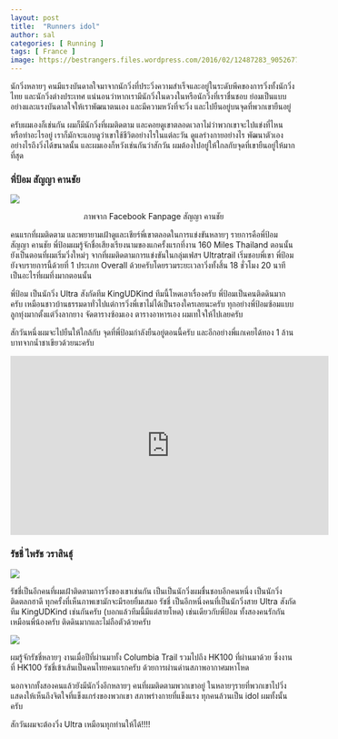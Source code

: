 ```yaml
---
layout: post
title:  "Runners idol"
author: sal
categories: [ Running ]
tags: [ France ]
image: https://bestrangers.files.wordpress.com/2016/02/12487283_905267789569608_1286800328184109617_o.jpg
---
```


นักวิ่งหลายๆ คนมีแรงบันดาลใจมาจากนักวิ่งที่ประวิ่งความสำเร็จและอยู่ในระดับพีคของการวิ่งทั้งนักวิ่งไทย และนักวิ่งต่างประเทศ แน่นอนว่าหากเรามีนักวิ่งในดวงในหรือนักวิ่งที่เราชื่นชอบ ย่อมเป็นแบบอย่างและแรงบันดาลใจให้เราพัฒนาตนเอง และมีความหวังที่จะวิ่ง และไปยืนอยู่บนจุดที่พวกเขายืนอยู่

ครับผมเองก็เช่นกัน ผมก็มีนักวิ่งที่ผมติดตาม และคอยดูเขาตลอดเวลาไม่ว่าพวกเขาจะไปแข่งที่ไหน หรือทำอะไรอยู่ เราก็มักจะแอบดูว่าเขาใช้ชีวิตอย่างไรในแต่ละวัน ดูแลร่างกายอย่างไร พัฒนาตัวเองอย่างไรถึงวิ่งได้ขนาดนั้น และผมเองก็หวังเช่นกันว่าสักวัน ผมต้องไปอยู่ให้ใกลกับจุดที่เขายืนอยู่ให้มากที่สุด

### พี่ป้อม สัญญา คานชัย

<img src="https://bestrangers.files.wordpress.com/2016/02/12743617_923560911073629_6771067983204761681_n.jpg?w=724&zoom=2"><center>ภาพจาก Facebook Fanpage สัญญา คานชัย</center>

คนแรกที่ผมติดตาม และพยายามเฝ้าดูและเชียร์พี่เขาตลอดในการแข่งขันหลายๆ รายการคือพี่ป้อม สัญญา คานชัย พี่ป้อมผมรู้จักชื่อเสียงเรียงนามของแกครั้งแรกที่งาน 160 Miles Thailand ตอนนั้นยังเป็นตอนที่ผมเริ่มวิ่งใหม่ๆ จากที่ผมติดตามการแข่งขันในกลุ่มเฟสฯ Ultratrail เริ่มชอบพี่เขา พี่ป้อมยังจบรายการนี้ด้วยที่ 1 ประเภท Overall ด้วยครับโดยรวมระยะเวลาวิ่งทั้งสิ้น 18 ชั่วโมง 20 นาที เป็นอะไรที่ผมทึ่งมากตอนนั้น

พี่ป้อม เป็นนักวิ่ง Ultra สังกัดทีม KingUDKind ทีมนี้โหดเอาเรื่องครับ พี่ป้อมเป็นคนติดดินมากครับ เหมือนชาวบ้านธรรมดาทั่วไปแต่การวิ่งพี่เขาไม่ได้เป็นรองใครเลยนะครับ ทุกอย่างพี่ป้อมซ้อมแบบลูกทุ่งมากตั้งแต่วิ่งลากยาง จัดตารางซ้อมเอง ตารางอาหารเอง ผมเทใจให้ไปเลยครับ

สักวันหนึ่งผมจะไปยืนให้ใกล้กับ จุดที่พี่ป้อมกำลังยืนอยู่ตอนนี้ครับ และอีกอย่างพี่แกเคยได้ทอง 1 ล้านบาทจากน้ำชาเขียวด้วยนะครับ

<iframe width="560" height="315" src="https://www.youtube.com/embed/U9ihdRAhJ08" frameborder="0" allow="accelerometer; autoplay; encrypted-media; gyroscope; picture-in-picture" allowfullscreen></iframe>

### รัชชี่ ไพรัช วราสินธุ์

<img src="https://bestrangers.files.wordpress.com/2016/02/12339520_1659397034342653_8631950049511566147_o1.jpg?w=724&zoom=2">

รัชชี่เป็นอีกคนที่ผมเฝ้าติดตามการวิ่งของเขาเช่นกัน เป็นเป็นนักวิ่งผมชื่นชอบอีกคนหนึ่ง เป็นนักวิ่งติดตลกฮาดี ทุกครั้งที่เห็นภาพเขามักจะมีรอยยิ้มเสมอ รัชชี่ เป็นอีกหนึ่งคนที่เป็นนักวิ่งสาย Ultra สังกัดทีม KingUDKind เช่นกันครับ (บอกแล้วทีมนี้มีแต่สายโหด) เช่นเดียวกับพี่ป้อม ทั้งสองคนรักกันเหมือนพี่น้องครับ ติดดินมากและไม่ถือตัวด้วยครับ

<img src="https://bestrangers.files.wordpress.com/2016/02/12705166_919941008102286_7416891161477667501_n.jpg?w=724&zoom=2">

ผมรู้จักรัชชี่หลายๆ งานเมื่อปีที่ผ่านมาทั้ง Columbia Trail รวมไปถึง HK100 ที่ผ่านมาด้วย ซึ่งงานที่ HK100 รัชชี่เข้าเส้นเป็นคนไทยคนแรกครับ ด้วยการผ่านด่านสภาพอากาศมหาโหด

นอกจากทั้งสองคนแล้วยังมีนักวิ่งอีกหลายๆ คนที่ผมติดตามพวกเขาอยู่ ในหลายๆรายที่พวกเขาไปวิ่งแสดงให้เห็นถึงจิตใจที่แข็งแกร่งของพวกเขา สภาพร่างกายที่แข็งแรง ทุกคนล้วนเป็น idol ผมทั้งนั้นครับ

สักวันผมจะต้องวิ่ง Ultra เหมือนทุกท่านให้ได้!!!!